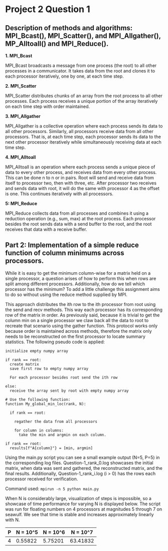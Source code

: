 # Project 2 Question 1

## Description of methods and algorithms: MPI_Bcast(), MPI_Scatter(), and MPI_Allgather(), MP_Alltoall() and MPI_Reduce().

**1. MPI_Bcast**

MPI_Bcast broadcasts a message from one process (the root) to all other processes in a communicator. It takes data from the root and clones it to each processor iteratively, one by one, at each time step.

**2. MPI_Scatter**

MPI_Scatter distributes chunks of an array from the root process to all other processes. Each process receives a unique portion of the array iteratively on each time step with order maintained.

**3. MPI_Allgather**

MPI_Allgather is a collective operation where each process sends its data to all other processors. Similarly, all processors receive data from all other processors. That is, at each time step, each processor sends its data to the next other processor iteratively while simultaneously receiving data at each time step.

**4. MPI_Alltoall**

MPI_Alltoall is an operation where each process sends a unique piece of data to every other process, and receives data from every other process. This can be done n to n or in pairs. Root will send and receive data from itself to processor two, then with three, etc. After processor two receives and sends data with root, it will do the same with processor 4 as the offset is one. This continues iteratively with all processors.

**5: MPI_Reduce**

MPI_Reduce collects data from all processes and combines it using a reduction operation (e.g., sum, max) at the root process. Each processor besides the root sends data with a send buffer to the root, and the root receives that data with a receive buffer.

## Part 2: Implementation of a simple reduce function of column minimums across processors.

While it is easy to get the minimum column-wise for a matrix held on a single processor, a question arises of how to perform this when rows are split among different processors. Additionally, how do we tell which processor has the minimum? To add a little challenge this assignment aims to do so without using the reduce method supplied by MPI. 

This approach distributes the ith row to the ith processor from root using the send and recv methods. This way each processor has its corresponding row of the matrix in order. As previously said, because it is trivial to get the column min on a single processor we claw back all the data to root to recreate that scenario using the gather function. This protocol works only because order is maintained across methods, therefore the matrix only needs to be reconstructed on the first processor to locate summary statistics. The following pseudo code is applied:

```
initialize empty numpy array

if rank == root: 
  create matrix
  save first row to empty numpy array

  For each processor besides root send the ith row

else:
  receive the array sent by root with empty numpy array

# Use the following function:
function My_global_min_loc(rank, N):

  if rank == root:

    regather the data from all processors
  
    for column in columns:
      take the min and argmin on each column.
  
if rank == root:
  results[f"A{column}"} = [min, argmin]
```

Using the main.py script you can see a small example output (N=5, P=5) in the corresponding log files. Question-1_rank_0.log showcases the initial matrix, when data was sent and gathered, the reconstructed matrix, and the final results. Additionally, Question-1_rank_i.log (i > 0) has the rows each processor received for verification. 

Command used:
```mpirun -n 5 python main.py```

When N is considerably large, visualization of steps is impossible, so a showcase of time performance for varying N is displayed below. The script was run for floating numbers on 4 processors at magnitudes 5 through 7 on seawulf. We see that time is stable and increases approximately linearly with N.

| P  | N = 10^5 | N = 10^6 | N = 10^7 |
|----|----------|----------|----------|
| 4  | 0.55822  | 5.75201  | 63.41832 |

 
